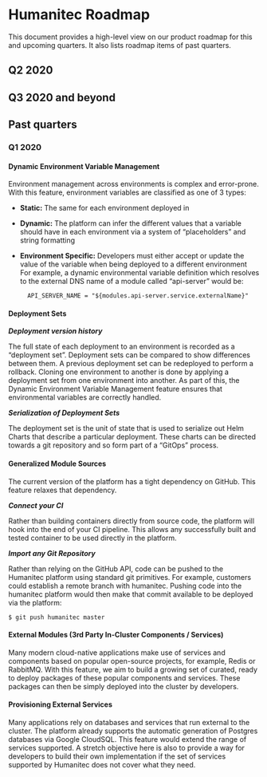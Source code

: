 # Humanitec Roadmap

This document provides a high-level view on our product roadmap for this and upcoming quarters. It also lists roadmap items of past quarters.

## Q2 2020

## Q3 2020 and beyond

## Past quarters

### Q1 2020

#### Dynamic Environment Variable Management
Environment management across environments is complex and error-prone. With this feature, environment variables are classified as one of 3 types:
* **Static:** The same for each environment deployed in
* **Dynamic:** The platform can infer the different values that a variable should have in each environment via a system of “placeholders” and string formatting
* **Environment Specific:** Developers must either accept or update the value of the variable when being deployed to a different environment
For example, a dynamic environmental variable definition which resolves to the external DNS name of a module called “api-server” would be:

        API_SERVER_NAME = "${modules.api-server.service.externalName}"

#### Deployment Sets

***Deployment version history***

The full state of each deployment to an environment is recorded as a “deployment set”. Deployment sets can be compared to show differences between them. A previous deployment set can be redeployed to perform a rollback. Cloning one environment to another is done by applying a deployment set from one environment into another. As part of this, the Dynamic Environment Variable Management feature ensures that environmental variables are correctly handled.

***Serialization of Deployment Sets***

The deployment set is the unit of state that is used to serialize out Helm Charts that describe a particular deployment. These charts can be directed towards a git repository and so form part of a “GitOps” process.

#### Generalized Module Sources

The current version of the platform has a tight dependency on GitHub. This feature relaxes that dependency.

***Connect your CI***

Rather than building containers directly from source code, the platform will hook into the end of your CI pipeline. This allows any successfully built and tested container to be used directly in the platform.

***Import any Git Repository***

Rather than relying on the GitHub API, code can be pushed to the Humanitec platform using standard git primitives.  For example, customers could establish a remote branch with humanitec. Pushing code into the humanitec platform would then make that commit available to be deployed via the platform:

    $ git push humanitec master

#### External Modules (3rd Party In-Cluster Components / Services)

Many modern cloud-native applications make use of services and components based on popular open-source projects, for example, Redis or RabbitMQ. With this feature, we aim to build a growing set of curated, ready to deploy packages of these popular components and services. These packages can then be simply deployed into the cluster by developers.

#### Provisioning External Services

Many applications rely on databases and services that run external to the cluster. The platform already supports the automatic generation of Postgres databases via Google CloudSQL. This feature would extend the range of services supported. A stretch objective here is also to provide a way for developers to build their own implementation if the set of services supported by Humanitec does not cover what they need. 
